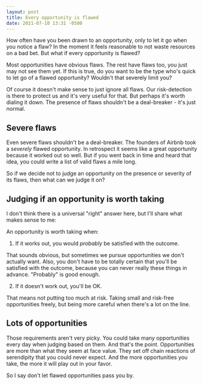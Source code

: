 ```yaml
---
layout: post
title: Every opportunity is flawed
date: 2021-07-10 13:31 -0500
---
```


How often have you been drawn to an opportunity, only to let it go when you notice a flaw? In the moment it feels reasonable to not waste resources on a bad bet. But what if every opportunity is flawed?

Most opportunities have obvious flaws. The rest have flaws too, you just may not see them yet. If this is true, do you want to be the type who's quick to let go of a flawed opportunity? Wouldn't that severely limit you? 

Of course it doesn't make sense to just ignore all flaws. Our risk-detection is there to protect us and it's very useful for that. But perhaps it's worth dialing it down. The presence of flaws shouldn't be a deal-breaker - it's just normal.

## Severe flaws

Even severe flaws shouldn't be a deal-breaker. The founders of Airbnb took a *severely* flawed opportunity. In retrospect it seems like a great opportunity because it worked out so well. But if you went back in time and heard that idea, you could write a list of valid flaws a mile long.

So if we decide not to judge an opportunity on the presence or severity of its flaws, then what can we judge it on?

## Judging if an opportunity is worth taking

I don't think there is a universal "right" answer here, but I'll share what makes sense to me: 

An opportunity is worth taking when:

1. If it works out, you would *probably* be satisfied with the outcome.

That sounds obvious, but sometimes we pursue opportunities we don't actually want. Also, you don't have to be totally certain that you'll be satisfied with the outcome, because you can never really these things in advance. "Probably" is good enough.

2. If it doesn't work out, you'll be OK.

That means not putting too much at risk. Taking small and risk-free opportunities freely, but being more careful when there's a lot on the line.

## Lots of opportunities

Those requirements aren't very picky. You could take many opportunities every day when judging based on them. And that's the point. Opportunities are more than what they seem at face value. They set off chain reactions of serendipity that you could never expect. And the more opportunities you take, the more it will play out in your favor. 

So I say don't let flawed opportunities pass you by.
